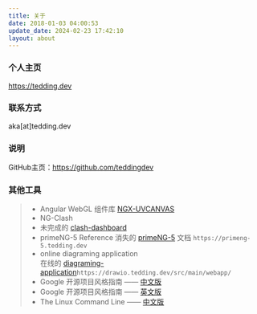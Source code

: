 ```yaml
---
title: 关于
date: 2018-01-03 04:00:53
update_date: 2024-02-23 17:42:10
layout: about
---
```


### 个人主页 
https://tedding.dev
### 联系方式 
aka[at]tedding.dev
### 说明
GitHub主页：https://github.com/teddingdev

### 其他工具
> - Angular WebGL 组件库 [NGX-UVCANVAS](https://ngx-uvcanvas.ife.app/)      
> - NG-Clash        
> - 未完成的 [clash-dashboard](//clash.tedding.dev)   
> - primeNG-5 Reference
> 消失的 [primeNG-5](//primeng-5.tedding.dev) 文档 `https://primeng-5.tedding.dev`
> - online diagraming application       
> 在线的 [diagraming-application](//drawio.tedding.dev/src/main/webapp/)`https://drawio.tedding.dev/src/main/webapp/`
> - Google 开源项目风格指南 —— [中文版](https://zh-google-styleguide.readthedocs.io/en/latest/)
> - Google 开源项目风格指南 —— [英文版](https://google.github.io/styleguide/)
> - The Linux Command Line —— [中文版](https://billie66.github.io/TLCL/)